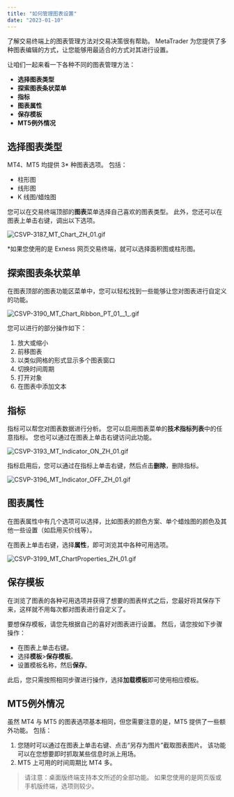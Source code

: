 ```yaml
---
title: "如何管理图表设置"
date: "2023-01-10"
---
```


了解交易终端上的图表管理方法对交易决策很有帮助。 MetaTrader 为您提供了多种图表编辑的方式，让您能够用最适合的方式对其进行设置。

让咱们一起来看一下各种不同的图表管理方法：

- **选择图表类型**
- **探索图表条状菜单**
- **指标**
- **图表属性**
- **保存模板**
- **MT5例外情况**

## 选择图表类型

MT4、MT5 均提供 3* 种图表选项。 包括：

- 柱形图
- 线形图
- K 线图/蜡烛图

您可以在交易终端顶部的**图表**菜单选择自己喜欢的图表类型。 此外，您还可以在图表上单击右键，调出以下选项。

![CSVP-3187_MT_Chart_ZH_01.gif](https://get.exness.help/hc/article_attachments/7113677985042/CSVP-3187_MT_Chart_ZH_01.gif)

*如果您使用的是 Exness 网页交易终端，就可以选择面积图或柱形图。

## 探索图表条状菜单

在图表顶部的图表功能区菜单中，您可以轻松找到一些能够让您对图表进行自定义的功能。

![CSVP-3190_MT_Chart_Ribbon_PT_01__1_.gif](https://get.exness.help/hc/article_attachments/7113694444690/CSVP-3190_MT_Chart_Ribbon_PT_01__1_.gif)

您可以进行的部分操作如下：

1. 放大或缩小
2. 前移图表
3. 以类似网格的形式显示多个图表窗口
4. 切换时间周期
5. 打开对象
6. 在图表中添加文本

## 指标

指标可以帮您对图表数据进行分析。 您可以启用图表菜单的**技术指标列表**中的任意指标。 您也可以通过在图表上单击右键访问此功能。

![CSVP-3193_MT_Indicator_ON_ZH_01.gif](https://get.exness.help/hc/article_attachments/7113694118930/CSVP-3193_MT_Indicator_ON_ZH_01.gif)

指标启用后，您可以通过在指标上单击右键，然后点击**删除**，删除指标。

![CSVP-3196_MT_Indicator_OFF_ZH_01.gif](https://get.exness.help/hc/article_attachments/7113678132114/CSVP-3196_MT_Indicator_OFF_ZH_01.gif)

## 图表属性

在图表属性中有几个选项可以选择，比如图表的颜色方案、单个蜡烛图的颜色及其他一些设置（如启用买价线等）。

在图表上单击右键，选择**属性**，即可浏览其中各种可用选项。

![CSVP-3199_MT_ChartProperties_ZH_01.gif](https://get.exness.help/hc/article_attachments/7113678166290/CSVP-3199_MT_ChartProperties_ZH_01.gif)

## 保存模板

在浏览了图表的各种可用选项并获得了想要的图表样式之后，您最好将其保存下来，这样就不用每次都对图表进行自定义了。

要想保存模板，请您先根据自己的喜好对图表进行设置。 然后，请您按如下步骤操作：

- 在图表上单击右键。
- 选择**模板**>**保存模板**。
- 设置模板名称，然后**保存**。

此后，您只需按照相同步骤进行操作，选择**加载模板**即可使用相应模板。

## MT5例外情况

虽然 MT4 与 MT5 的图表选项基本相同，但您需要注意的是，MT5 提供了一些额外功能。 包括：

1. 您随时可以通过在图表上单击右键、点击“另存为图片”截取图表图片。 该功能可以在您想要即时抓取某些信息时派上用场。
2. MT5 上可用的时间周期比 MT4 多。

> 请注意：桌面版终端支持本文所述的全部功能。 如果您使用的是网页版或手机版终端，选项则较少。

